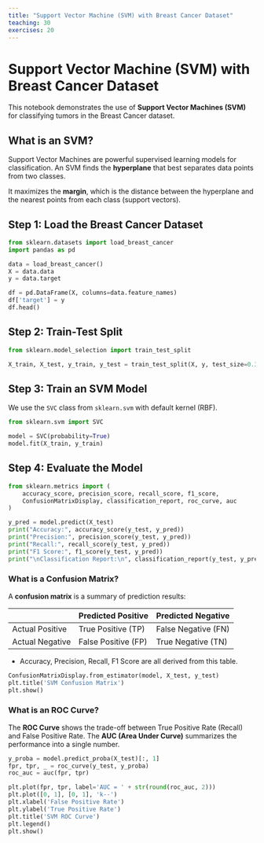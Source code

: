 ```yaml
---
title: "Support Vector Machine (SVM) with Breast Cancer Dataset"
teaching: 30
exercises: 20
---
```


# Support Vector Machine (SVM) with Breast Cancer Dataset

This notebook demonstrates the use of **Support Vector Machines (SVM)** for classifying tumors in the Breast Cancer dataset.

## What is an SVM?

Support Vector Machines are powerful supervised learning models for classification. An SVM finds the **hyperplane** that best separates data points from two classes.

It maximizes the **margin**, which is the distance between the hyperplane and the nearest points from each class (support vectors).

## Step 1: Load the Breast Cancer Dataset

```python
from sklearn.datasets import load_breast_cancer
import pandas as pd

data = load_breast_cancer()
X = data.data
y = data.target

df = pd.DataFrame(X, columns=data.feature_names)
df['target'] = y
df.head()
```

## Step 2: Train-Test Split

```python
from sklearn.model_selection import train_test_split

X_train, X_test, y_train, y_test = train_test_split(X, y, test_size=0.3, random_state=42)
```

## Step 3: Train an SVM Model

We use the `SVC` class from `sklearn.svm` with default kernel (RBF).

```python
from sklearn.svm import SVC

model = SVC(probability=True)
model.fit(X_train, y_train)
```

## Step 4: Evaluate the Model

```python
from sklearn.metrics import (
    accuracy_score, precision_score, recall_score, f1_score,
    ConfusionMatrixDisplay, classification_report, roc_curve, auc
)

y_pred = model.predict(X_test)
print("Accuracy:", accuracy_score(y_test, y_pred))
print("Precision:", precision_score(y_test, y_pred))
print("Recall:", recall_score(y_test, y_pred))
print("F1 Score:", f1_score(y_test, y_pred))
print("\nClassification Report:\n", classification_report(y_test, y_pred))
```

### What is a Confusion Matrix?

A **confusion matrix** is a summary of prediction results:

|                 | Predicted Positive | Predicted Negative |
|-----------------|--------------------|--------------------|
| Actual Positive | True Positive (TP) | False Negative (FN)|
| Actual Negative | False Positive (FP)| True Negative (TN) |

- Accuracy, Precision, Recall, F1 Score are all derived from this table.

```python
ConfusionMatrixDisplay.from_estimator(model, X_test, y_test)
plt.title('SVM Confusion Matrix')
plt.show()
```

### What is an ROC Curve?

The **ROC Curve** shows the trade-off between True Positive Rate (Recall) and False Positive Rate.
The **AUC (Area Under Curve)** summarizes the performance into a single number.

```python
y_proba = model.predict_proba(X_test)[:, 1]
fpr, tpr, _ = roc_curve(y_test, y_proba)
roc_auc = auc(fpr, tpr)

plt.plot(fpr, tpr, label='AUC = ' + str(round(roc_auc, 2)))
plt.plot([0, 1], [0, 1], 'k--')
plt.xlabel('False Positive Rate')
plt.ylabel('True Positive Rate')
plt.title('SVM ROC Curve')
plt.legend()
plt.show()
```

